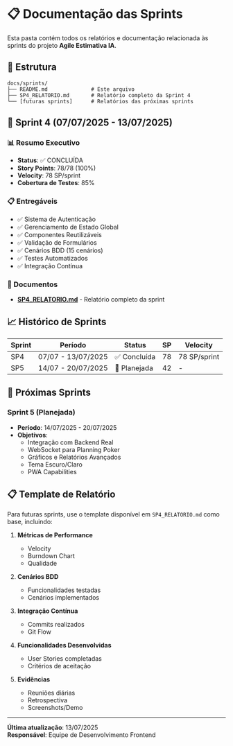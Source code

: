 # 📋 Documentação das Sprints

Esta pasta contém todos os relatórios e documentação relacionada às sprints do projeto **Agile Estimativa IA**.

## 📁 Estrutura

```
docs/sprints/
├── README.md              # Este arquivo
├── SP4_RELATORIO.md       # Relatório completo da Sprint 4
└── [futuras sprints]      # Relatórios das próximas sprints
```

## 🚀 Sprint 4 (07/07/2025 - 13/07/2025)

### 📊 Resumo Executivo
- **Status**: ✅ CONCLUÍDA
- **Story Points**: 78/78 (100%)
- **Velocity**: 78 SP/sprint
- **Cobertura de Testes**: 85%

### 📋 Entregáveis
- ✅ Sistema de Autenticação
- ✅ Gerenciamento de Estado Global
- ✅ Componentes Reutilizáveis
- ✅ Validação de Formulários
- ✅ Cenários BDD (15 cenários)
- ✅ Testes Automatizados
- ✅ Integração Contínua

### 📄 Documentos
- **[SP4_RELATORIO.md](./SP4_RELATORIO.md)** - Relatório completo da sprint

## 📈 Histórico de Sprints

| Sprint | Período | Status | SP | Velocity |
|--------|---------|--------|----|----------|
| SP4 | 07/07 - 13/07/2025 | ✅ Concluída | 78 | 78 SP/sprint |
| SP5 | 14/07 - 20/07/2025 | 🔄 Planejada | 42 | - |

## 🎯 Próximas Sprints

### Sprint 5 (Planejada)
- **Período**: 14/07/2025 - 20/07/2025
- **Objetivos**:
  - Integração com Backend Real
  - WebSocket para Planning Poker
  - Gráficos e Relatórios Avançados
  - Tema Escuro/Claro
  - PWA Capabilities

## 📋 Template de Relatório

Para futuras sprints, use o template disponível em `SP4_RELATORIO.md` como base, incluindo:

1. **Métricas de Performance**
   - Velocity
   - Burndown Chart
   - Qualidade

2. **Cenários BDD**
   - Funcionalidades testadas
   - Cenários implementados

3. **Integração Contínua**
   - Commits realizados
   - Git Flow

4. **Funcionalidades Desenvolvidas**
   - User Stories completadas
   - Critérios de aceitação

5. **Evidências**
   - Reuniões diárias
   - Retrospectiva
   - Screenshots/Demo

---

**Última atualização**: 13/07/2025  
**Responsável**: Equipe de Desenvolvimento Frontend 
